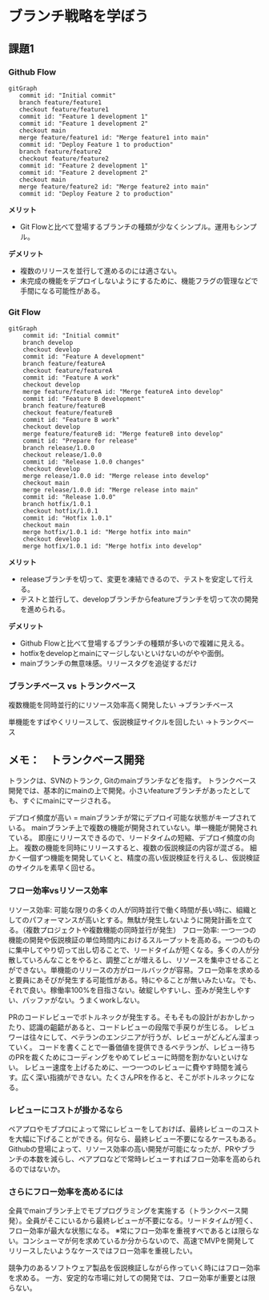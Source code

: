 # ブランチ戦略を学ぼう

## 課題1

### Github Flow

```mermaid
gitGraph
   commit id: "Initial commit"
   branch feature/feature1
   checkout feature/feature1
   commit id: "Feature 1 development 1"
   commit id: "Feature 1 development 2"
   checkout main
   merge feature/feature1 id: "Merge feature1 into main"
   commit id: "Deploy Feature 1 to production"
   branch feature/feature2
   checkout feature/feature2
   commit id: "Feature 2 development 1"
   commit id: "Feature 2 development 2"
   checkout main
   merge feature/feature2 id: "Merge feature2 into main"
   commit id: "Deploy Feature 2 to production"

```

**メリット**

- Git Flowと比べて登場するブランチの種類が少なくシンプル。運用もシンプル。

**デメリット**

- 複数のリリースを並行して進めるのには適さない。
- 未完成の機能をデプロイしないようにするために、機能フラグの管理などで手間になる可能性がある。

### Git Flow

```mermaid
gitGraph
    commit id: "Initial commit"
    branch develop
    checkout develop
    commit id: "Feature A development"
    branch feature/featureA
    checkout feature/featureA
    commit id: "Feature A work"
    checkout develop
    merge feature/featureA id: "Merge featureA into develop"
    commit id: "Feature B development"
    branch feature/featureB
    checkout feature/featureB
    commit id: "Feature B work"
    checkout develop
    merge feature/featureB id: "Merge featureB into develop"
    commit id: "Prepare for release"
    branch release/1.0.0
    checkout release/1.0.0
    commit id: "Release 1.0.0 changes"
    checkout develop
    merge release/1.0.0 id: "Merge release into develop"
    checkout main
    merge release/1.0.0 id: "Merge release into main"
    commit id: "Release 1.0.0"
    branch hotfix/1.0.1
    checkout hotfix/1.0.1
    commit id: "Hotfix 1.0.1"
    checkout main
    merge hotfix/1.0.1 id: "Merge hotfix into main"
    checkout develop
    merge hotfix/1.0.1 id: "Merge hotfix into develop"
```

**メリット**
- releaseブランチを切って、変更を凍結できるので、テストを安定して行える。
- テストと並行して、developブランチからfeatureブランチを切って次の開発を進められる。

**デメリット**
- Github Flowと比べて登場するブランチの種類が多いので複雑に見える。
- hotfixをdevelopとmainにマージしないといけないのがやや面倒。
- mainブランチの無意味感。リリースタグを追従するだけ

### ブランチベース vs トランクベース
複数機能を同時並行的にリソース効率高く開発したい
→ブランチベース

単機能をすばやくリリースして、仮説検証サイクルを回したい
→トランクベース

## メモ：　トランクベース開発

トランクは、SVNのトランク, Gitのmainブランチなどを指す。
トランクベース開発では、基本的にmainの上で開発。小さいfeatureブランチがあったとしても、すぐにmainにマージされる。

デプロイ頻度が高い = mainブランチが常にデプロイ可能な状態がキープされている。
mainブランチ上で複数の機能が開発されていない。単一機能が開発されている。
即座にリリースできるので、リードタイムの短縮、デプロイ頻度の向上。
複数の機能を同時にリリースすると、複数の仮説検証の内容が混ざる。
細かく一個ずつ機能を開発していくと、精度の高い仮説検証を行えるし、仮説検証のサイクルを素早く回せる。

### フロー効率vsリソース効率
リソース効率: 可能な限りの多くの人が同時並行で働く時間が長い時に、組織としてのパフォーマンスが高いとする。無駄が発生しないように開発計画を立てる。（複数プロジェクトや複数機能の同時並行が発生）
フロー効率: 一つ一つの機能の開発や仮説検証の単位時間内におけるスループットを高める。一つのものに集中してやり切って出し切ることで、リードタイムが短くなる。多くの人が分散していろんなことをやると、調整ごとが増えるし、リソースを集中させることができない。単機能のリリースの方がロールバックが容易。フロー効率を求めると要員にあそびが発生する可能性がある。特にやることが無いみたいな。でも、それで良い。稼働率100%を目指さない。破綻しやすいし、歪みが発生しやすい、バッファがない。うまくworkしない。

PRのコードレビューでボトルネックが発生する。そもそもの設計がおかしかったり、認識の齟齬があると、コードレビューの段階で手戻りが生じる。
レビュワーは往々にして、ベテランのエンジニアが行うが、レビューがどんどん溜まっていく。
コードを書くことで一番価値を提供できるベテランが、レビュー待ちのPRを裁くためにコーディングをやめてレビューに時間を割かないといけない。
レビュー速度を上げるために、一つ一つのレビューに費やす時間を減らす。広く深い指摘ができない。たくさんPRを作ると、そこがボトルネックになる。

### レビューにコストが掛かるなら
ペアプロやモブプロによって常にレビューをしておけば、最終レビューのコストを大幅に下げることができる。何なら、最終レビュー不要になるケースもある。
Githubの登場によって、リソース効率の高い開発が可能になったが、PRやブランチの本数を減らし、ペアプロなどで常時レビューすればフロー効率を高められるのではないか。

### さらにフロー効率を高めるには
全員でmainブランチ上でモブプログラミングを実施する（トランクベース開発）。全員がそこにいるから最終レビューが不要になる。リードタイムが短く、フロー効率が最大な状態になる。
※常にフロー効率を重視すべであるとは限らない。コンシューマが何を求めているか分からないので、高速でMVPを開発してリリースしたいようなケースではフロー効率を重視したい。

競争力のあるソフトウェア製品を仮説検証しながら作っていく時にはフロー効率を求める。
一方、安定的な市場に対しての開発では、フロー効率が重要とは限らない。
